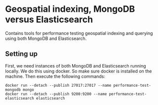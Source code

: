 # Geospatial indexing, MongoDB versus Elasticsearch

Contains tools for performance testing geospatial indexing and querying using both MongoDB and Elasticsearch.


## Setting up

First, we need instances of both MongoDB and Elasticsearch running locally. We do this using docker. So make sure docker is installed on the machine. Then execute the following commands:

```shell
docker run --detach --publish 27017:27017 --name performance-test-mongodb mongo
docker run --detach --publish 9200:9200 --name performance-test-elasticsearch elasticsearch
```
